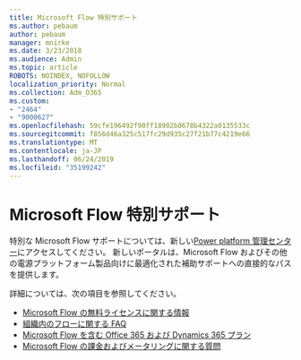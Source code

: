 ```yaml
---
title: Microsoft Flow 特別サポート
ms.author: pebaum
author: pebaum
manager: mnirke
ms.date: 3/23/2018
ms.audience: Admin
ms.topic: article
ROBOTS: NOINDEX, NOFOLLOW
localization_priority: Normal
ms.collection: Adm_O365
ms.custom:
- "2464"
- "9000627"
ms.openlocfilehash: 59cfe196492f90ff18902b8678b4322a0135533c
ms.sourcegitcommit: f856d46a325c517fc29d935c27f21b77c4219e66
ms.translationtype: MT
ms.contentlocale: ja-JP
ms.lasthandoff: 06/24/2019
ms.locfileid: "35199242"
---
```

# <a name="microsoft-flow-specialized-support"></a>Microsoft Flow 特別サポート

特別な Microsoft Flow サポートについては、新しい[Power platform 管理センター](https://aka.ms/flowadminsupport)にアクセスしてください。 新しいポータルは、Microsoft Flow およびその他の電源プラットフォーム製品向けに最適化された補助サポートへの直接的なパスを提供します。

詳細については、次の項目を参照してください。
- [Microsoft Flow の無料ライセンスに関する情報](https://go.microsoft.com/fwlink/?linkid=2095610)
- [組織内のフローに関する FAQ](https://go.microsoft.com/fwlink/?linkid=2072608)
- [Microsoft Flow を含む Office 365 および Dynamics 365 プラン](https://go.microsoft.com/fwlink/?linkid=2072406)
- [Microsoft Flow の課金およびメータリングに関する質問](https://go.microsoft.com/fwlink/?linkid=2072612)